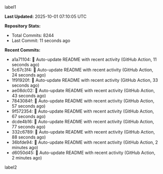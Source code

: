 
label1 
<!-- ACTIVITY_START -->
**Last Updated:** 2025-10-01 07:10:05 UTC

**Repository Stats:**
- Total Commits: 8244
- Last Commit: 11 seconds ago

**Recent Commits:**
- a1a71104: 🤖 Auto-update README with recent activity (GitHub Action, 11 seconds ago)
- 5c67c3f4: 🤖 Auto-update README with recent activity (GitHub Action, 24 seconds ago)
- 1f91920f: 🤖 Auto-update README with recent activity (GitHub Action, 33 seconds ago)
- ae08dc02: 🤖 Auto-update README with recent activity (GitHub Action, 43 seconds ago)
- 7843084f: 🤖 Auto-update README with recent activity (GitHub Action, 57 seconds ago)
- 9f572354: 🤖 Auto-update README with recent activity (GitHub Action, 67 seconds ago)
- dcde4b16: 🤖 Auto-update README with recent activity (GitHub Action, 77 seconds ago)
- 332c6789: 🤖 Auto-update README with recent activity (GitHub Action, 88 seconds ago)
- 36bfde94: 🤖 Auto-update README with recent activity (GitHub Action, 2 minutes ago)
- d6050d45: 🤖 Auto-update README with recent activity (GitHub Action, 2 minutes ago)
<!-- ACTIVITY_END -->

label2
